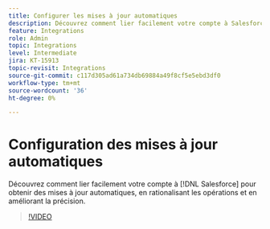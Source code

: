 ```yaml
---
title: Configurer les mises à jour automatiques
description: Découvrez comment lier facilement votre compte à Salesforce pour obtenir des mises à jour automatiques
feature: Integrations
role: Admin
topic: Integrations
level: Intermediate
jira: KT-15913
topic-revisit: Integrations
source-git-commit: c117d305ad61a734db69884a49f8cf5e5ebd3df0
workflow-type: tm+mt
source-wordcount: '36'
ht-degree: 0%

---
```


# Configuration des mises à jour automatiques

Découvrez comment lier facilement votre compte à [!DNL Salesforce] pour obtenir des mises à jour automatiques, en rationalisant les opérations et en améliorant la précision.

>[!VIDEO](https://video.tv.adobe.com/v/3432775?quality=12&learn=on&hidetitle=true)
